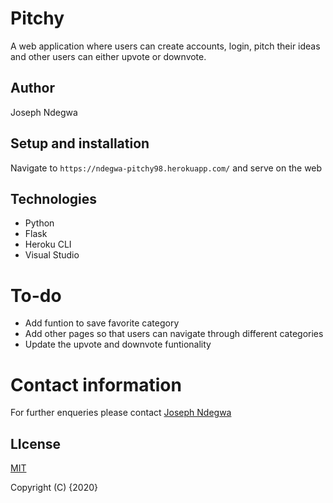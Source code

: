 # Pitchy

A web application where users can create accounts, login, pitch their ideas and other users can either upvote or downvote.

## Author
Joseph Ndegwa

## Setup and installation
Navigate to `https://ndegwa-pitchy98.herokuapp.com/` and serve on the web

## Technologies
* Python
* Flask
* Heroku CLI
* Visual Studio

# To-do
* Add funtion to save favorite category
* Add other pages so that users can navigate through different categories
* Update the upvote and downvote funtionality

# Contact information
For further enqueries please contact
 [Joseph Ndegwa](www.kariukindegwa98@gmail.com)

## LIcense
 [MIT](https://choosealicense.com/licenses/mit/)

 Copyright (C) {2020}